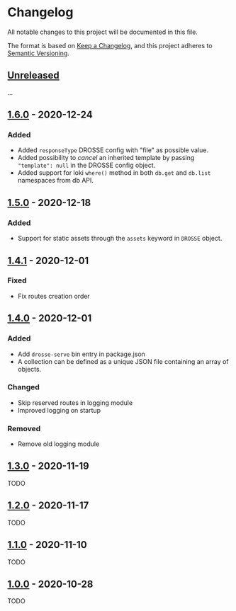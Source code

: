 # Changelog
All notable changes to this project will be documented in this file.

The format is based on [Keep a Changelog](https://keepachangelog.com/en/1.0.0/),
and this project adheres to [Semantic Versioning](https://semver.org/spec/v2.0.0.html).

## [Unreleased]
...

## [1.6.0] - 2020-12-24
### Added
- Added `responseType` DROSSE config with "file" as possible value.
- Added possibility to _cancel_ an inherited template by passing `"template": null` in the DROSSE config object.
- Added support for loki `where()` method in both `db.get` and `db.list` namespaces from db API.

## [1.5.0] - 2020-12-18
### Added
- Support for static assets through the `assets` keyword in `DROSSE` object.

## [1.4.1] - 2020-12-01
### Fixed
- Fix routes creation order

## [1.4.0] - 2020-12-01
### Added
- Add `drosse-serve` bin entry in package.json
- A collection can be defined as a unique JSON file containing an array of objects.

### Changed
- Skip reserved routes in logging module
- Improved logging on startup

### Removed
- Remove old logging module


## [1.3.0] - 2020-11-19
TODO

## [1.2.0] - 2020-11-17
TODO

## [1.1.0] - 2020-11-10
TODO

## [1.0.0] - 2020-10-28
TODO

[Unreleased]: https://github.com/jota-one/drosse/compare/1.6.0...develop
[1.6.0]: https://github.com/jota-one/drosse/compare/1.5.0...1.6.0
[1.5.0]: https://github.com/jota-one/drosse/compare/1.4.1...1.5.0
[1.4.1]: https://github.com/jota-one/drosse/compare/1.4.0...1.4.1
[1.4.0]: https://github.com/jota-one/drosse/compare/1.3.0...1.4.0
[1.3.0]: https://github.com/jota-one/drosse/compare/1.2.0...1.3.0
[1.2.0]: https://github.com/jota-one/drosse/compare/1.1.0...1.2.0
[1.1.0]: https://github.com/jota-one/drosse/compare/1.0.0...1.1.0
[1.0.0]: https://github.com/jota-one/drosse/releases/tag/1.0.0
